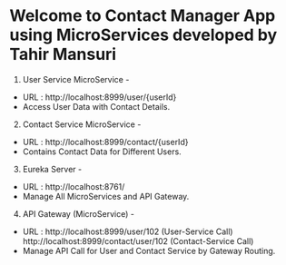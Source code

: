 # Welcome to Contact Manager App using MicroServices developed by Tahir Mansuri

1. User Service MicroService -
  - URL : http://localhost:8999/user/{userId}
  - Access User Data with Contact Details.
 
2. Contact Service MicroService -
  - URL : http://localhost:8999/contact/{userId}
  - Contains Contact Data for Different Users.
  
3. Eureka Server -
  - URL : http://localhost:8761/ 
  - Manage All MicroServices and API Gateway.

4. API Gateway (MicroService) -
  - URL : http://localhost:8999/user/102          (User-Service Call)
          http://localhost:8999/contact/user/102  (Contact-Service Call)
  - Manage API Call for User and Contact Service by Gateway Routing.
